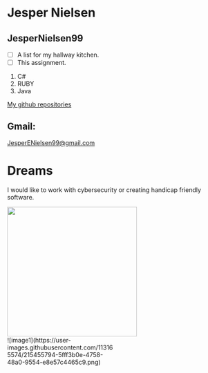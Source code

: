 # Jesper Nielsen
## JesperNielsen99

- [ ] A list for my hallway kitchen.
- [ ] This assignment.

1. C#
2. RUBY
3. Java

[My github repositories](https://github.com/JesperNielsen99?tab=repositories)

## Gmail: 
JesperENielsen99@gmail.com

# Dreams
I would like to work with cybersecurity or creating handicap friendly software.

<img width="300px" src="https://user-images.githubusercontent.com/113165574/215455794-5fff3b0e-4758-48a0-9554-e8e57c4465c9.png"/>
<div style="width:50%">![image1](https://user-images.githubusercontent.com/113165574/215455794-5fff3b0e-4758-48a0-9554-e8e57c4465c9.png)</div>

